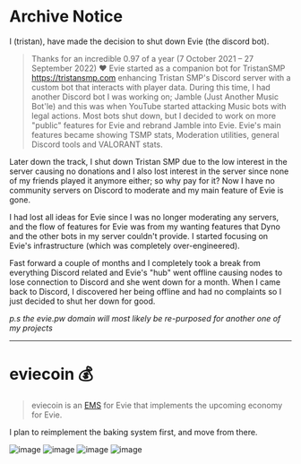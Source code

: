 # Archive Notice

I (tristan), have made the decision to shut down Evie (the discord bot).

> Thanks for an incredible 0.97 of a year (7 October 2021 – 27 September 2022) :heart:
Evie started as a companion bot for TristanSMP <https://tristansmp.com> enhancing Tristan SMP's Discord server with a custom bot that interacts with player data. During this time, I had another Discord bot I was working on; Jamble (Just Another Music Bot'le) and this was when YouTube started attacking Music bots with legal actions. Most bots shut down, but I decided to work on more "public" features for Evie and rebrand Jamble into Evie. Evie's main features became showing TSMP stats, Moderation utilities, general Discord tools and VALORANT stats.

Later down the track, I shut down Tristan SMP due to the low interest in the server causing no donations and I also lost interest in the server since none of my friends played it anymore either; so why pay for it? Now I have no community servers on Discord to moderate and my main feature of Evie is gone.

I had lost all ideas for Evie since I was no longer moderating any servers, and the flow of features for Evie was from my wanting features that Dyno and the other bots in my server couldn't provide. I started focusing on Evie's infrastructure (which was completely over-engineered).

Fast forward a couple of months and I completely took a break from everything Discord related and Evie's "hub" went offline causing nodes to lose connection to Discord and she went down for a month. When I came back to Discord, I discovered her being offline and had no complaints so I just decided to shut her down for good.

*p.s the evie.pw domain will most likely be re-purposed for another one of my projects*

---

# eviecoin :moneybag:

> eviecoin is an [EMS](https://github.com/TeamEvie/ems) for Evie that implements the upcoming economy for Evie.

I plan to reimplement the baking system first, and move from there.

![image](https://user-images.githubusercontent.com/69066026/179382080-3af33352-ace7-4ee1-b039-29d2259c32c9.png)
![image](https://user-images.githubusercontent.com/69066026/179382083-dd33728c-9219-4dcf-8934-9d5f99a0cfd6.png)
![image](https://user-images.githubusercontent.com/69066026/179382087-dc8473da-68ef-45ea-ae06-010a83ffb63e.png)
![image](https://user-images.githubusercontent.com/69066026/179382089-b457f659-f21d-4056-b733-47bf607bd04a.png)
